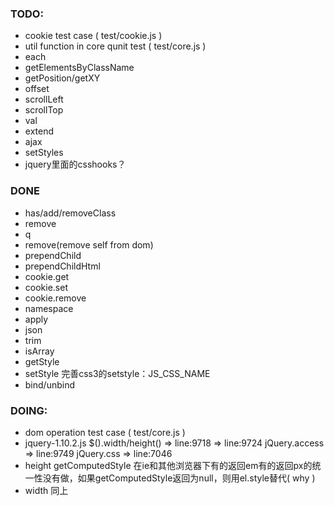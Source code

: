 ### TODO: 
* cookie test case ( test/cookie.js )
* util function in core qunit test ( test/core.js )
* each
* getElementsByClassName
* getPosition/getXY
* offset
* scrollLeft
* scrollTop
* val
* extend
* ajax
* setStyles
* jquery里面的csshooks？

### DONE
- has/add/removeClass
- remove 
- q
- remove(remove self from dom)
- prependChild
- prependChildHtml
- cookie.get
- cookie.set
- cookie.remove
- namespace
- apply
- json
- trim
- isArray
- getStyle
- setStyle 完善css3的setstyle：JS_CSS_NAME
- bind/unbind


### DOING:
+ dom operation test case ( test/core.js )
+ jquery-1.10.2.js $().width/height() =&gt; line:9718 =&gt; line:9724 jQuery.access =&gt; line:9749 jQuery.css =&gt; line:7046
+ height getComputedStyle 在ie和其他浏览器下有的返回em有的返回px的统一性没有做，如果getComputedStyle返回为null，则用el.style替代( why )
+ width 同上
